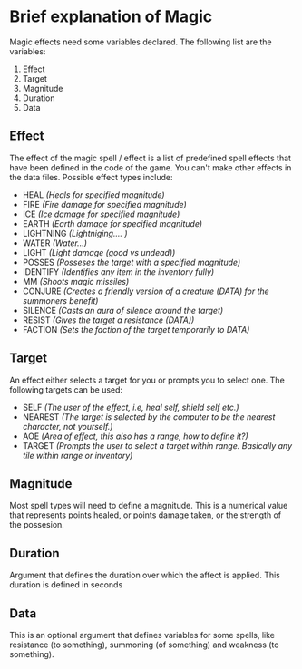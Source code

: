 # Brief explanation of Magic
Magic effects need some variables declared. The following list are the variables:
1. Effect
1. Target
1. Magnitude
1. Duration
1. Data

## Effect
The effect of the magic spell / effect is a list of predefined spell effects that have been defined in the code
of the game. You can't make other effects in the data files. Possible effect types include:
- HEAL *(Heals for specified magnitude)*
- FIRE *(Fire damage for specified magnitude)*
- ICE *(Ice damage for specified magnitude)*
- EARTH *(Earth damage for specified magnitude)*
- LIGHTNING *(Lightniging.... )*
- WATER *(Water...)*
- LIGHT *(Light damage (good vs undead))*
- POSSES *(Posseses the target with a specified magnitude)*
- IDENTIFY *(Identifies any item in the inventory fully)*
- MM *(Shoots magic missiles)*
- CONJURE *(Creates a friendly version of a creature (DATA) for the summoners benefit)*
- SILENCE *(Casts an aura of silence around the target)*
- RESIST *(Gives the target a resistance (DATA))*
- FACTION *(Sets the faction of the target temporarily to DATA)*

## Target
An effect either selects a target for you or prompts you to select one. The following targets can be used:
- SELF	*(The user of the effect, i.e, heal self, shield self etc.)*
- NEAREST *(The target is selected by the computer to be the nearest character, not yourself.)*
- AOE *(Area of effect, this also has a range, how to define it?)*
- TARGET *(Prompts the user to select a target within range. Basically any tile within range or inventory)*

## Magnitude
Most spell types will need to define a magnitude. This is a numerical value that represents points healed, or
points damage taken, or the strength of the possesion.

## Duration
Argument that defines the duration over which the affect is applied. This duration is defined in seconds

## Data
This is an optional argument that defines variables for some spells, like resistance (to something), summoning (of something) 
and weakness (to something).
